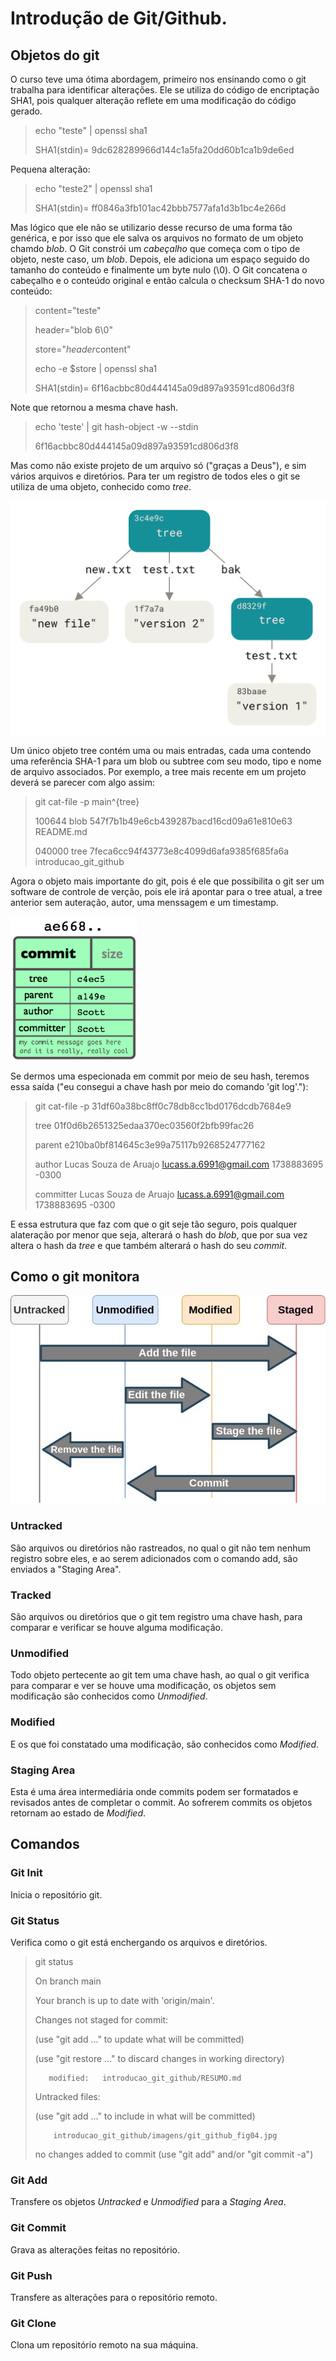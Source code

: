 # Introdução de Git/Github.

## Objetos do git

O curso teve uma ótima abordagem, primeiro nos ensinando como o git trabalha para identificar alterações. Ele se utiliza do código de encriptação SHA1, 
pois qualquer alteração reflete em uma modificação do código gerado.

> echo "teste" | openssl sha1
>
> SHA1(stdin)= 9dc628289966d144c1a5fa20dd60b1ca1b9de6ed

Pequena alteração:

> echo "teste2" | openssl sha1
>
> SHA1(stdin)= ff0846a3fb101ac42bbb7577afa1d3b1bc4e266d

Mas lógico que ele não se utilizario desse recurso de uma forma tão genérica, e por isso que ele salva os arquivos no formato de um objeto chamdo *blob*.
O Git constrói um *cabeçalho* que começa com o tipo de objeto, neste caso, um *blob*. Depois, ele adiciona um espaço seguido do tamanho do conteúdo e
finalmente um byte nulo (\0). O Git concatena o cabeçalho e o conteúdo original e então calcula o checksum SHA-1 do novo conteúdo:

> content="teste"
>
> header="blob 6\0"
>
> store="$header$content"
>
> echo -e $store | openssl sha1
>
> SHA1(stdin)= 6f16acbbc80d444145a09d897a93591cd806d3f8

Note que retornou a mesma chave hash.

> echo 'teste' | git hash-object -w --stdin
>
> 6f16acbbc80d444145a09d897a93591cd806d3f8

Mas como não existe projeto de um arquivo só ("graças a Deus"), e sim vários arquivos e diretórios. Para ter um registro de todos eles o git se utiliza 
de uma objeto, conhecido como *tree*.

![objeto tree](./imagens/data-model-2.png)

Um único objeto tree contém uma ou mais entradas, cada uma contendo uma referência SHA-1 para um blob ou subtree com seu modo, tipo e nome de arquivo 
associados. Por exemplo, a tree mais recente em um projeto deverá se parecer com algo assim:

> git cat-file -p main^{tree}
>
> 100644 blob 547f7b1b49e6cb439287bacd16cd09a61e810e63    README.md
>
> 040000 tree 7feca6cc94f43773e8c4099d6afa9385f685fa6a    introducao_git_github

Agora o objeto mais importante do git, pois é ele que possibilita o git ser um software de controle de verção, pois ele irá apontar para o tree atual,
a tree anterior sem auteração, autor, uma menssagem e um timestamp.

![objeto commit](./imagens/object-commit.png)

Se dermos uma especionada em commit por meio de seu hash, teremos essa saída ("eu consegui a chave hash por meio do comando 'git log'."):

> git cat-file -p 31df60a38bc8ff0c78db8cc1bd0176dcdb7684e9
>
> tree 01f0d6b2651325edaa370ec03560f2bfb99fac26
>
> parent e210ba0bf814645c3e99a75117b9268524777162
>
> author Lucas Souza de Aruajo <lucass.a.6991@gmail.com> 1738883695 -0300
>
> committer Lucas Souza de Aruajo <lucass.a.6991@gmail.com> 1738883695 -0300

E essa estrutura que faz com que o git seje tão seguro, pois qualquer alateração por menor que seja, alterará o hash do *blob*, que por sua vez altera 
o hash da *tree* e que também alterará o hash do seu *commit*.

## Como o git monitora

![Funcionamento da stage area](./imagens/git_github_fig04.jpg)

### Untracked

São arquivos ou diretórios não rastreados, no qual o git não tem nenhum registro sobre eles, e ao serem adicionados com o comando add, são enviados a "Staging Area".

### Tracked

São arquivos ou diretórios que o git tem registro uma chave hash, para comparar e verificar se houve alguma modificação.

### Unmodified

Todo objeto pertecente ao git tem uma chave hash, ao qual o git verifica para comparar e ver se houve uma modificação, os objetos sem modificação são conhecidos 
como *Unmodified*.

### Modified

E os que foi constatado uma modificação, são conhecidos como *Modified*.

### Staging Area

Esta é uma área intermediária onde commits podem ser formatados e revisados antes de completar o commit. Ao sofrerem commits os objetos retornam ao estado de
*Modified*. 

## Comandos

### Git Init

Inicia o repositório git.

### Git Status

Verifica como o git está enchergando os arquivos e diretórios.

> git status
>
> On branch main
>
> Your branch is up to date with 'origin/main'.
>
>
> Changes not staged for commit:
>
>  
>  (use "git add <file>..." to update what will be committed)
>
>  (use "git restore <file>..." to discard changes in working directory)
>
>        modified:   introducao_git_github/RESUMO.md
>
>
> Untracked files:
>
>   (use "git add <file>..." to include in what will be committed)
>
>         introducao_git_github/imagens/git_github_fig04.jpg
>
> no changes added to commit (use "git add" and/or "git commit -a")


### Git Add

Transfere os objetos *Untracked* e *Unmodified* para a *Staging Area*.

### Git Commit

Grava as alterações feitas no repositório.

### Git Push

Transfere as alterações para o repositório remoto.

### Git Clone

Clona um repositório remoto na sua máquina.


